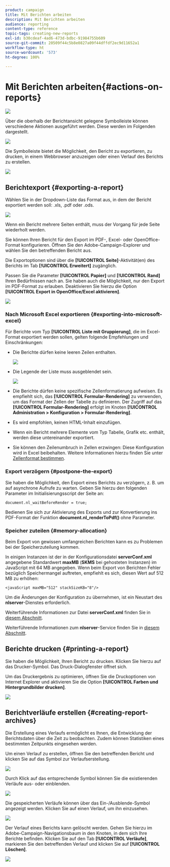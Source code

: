 ```yaml
---
product: campaign
title: Mit Berichten arbeiten
description: Mit Berichten arbeiten
audience: reporting
content-type: reference
topic-tags: creating-new-reports
exl-id: b30cdeaf-4ad6-473d-bdbc-91984755b609
source-git-commit: 20509f44c5b8e0827a09f44dffdf2ec9d11652a1
workflow-type: ht
source-wordcount: '573'
ht-degree: 100%

---
```


# Mit Berichten arbeiten{#actions-on-reports}

![](../../assets/common.svg)

Über die oberhalb der Berichtansicht gelegene Symbolleiste können verschiedene Aktionen ausgeführt werden. Diese werden im Folgenden dargestellt.

![](assets/s_ncs_advuser_report_wizard_2.png)

Die Symbolleiste bietet die Möglichkeit, den Bericht zu exportieren, zu drucken, in einem Webbrowser anzuzeigen oder einen Verlauf des Berichts zu erstellen.

![](assets/s_ncs_advuser_report_wizard_04.png)

## Berichtexport {#exporting-a-report}

Wählen Sie in der Dropdown-Liste das Format aus, in dem der Bericht exportiert werden soll: .xls, .pdf oder .ods.

![](assets/s_ncs_advuser_report_wizard_06.png)

Wenn ein Bericht mehrere Seiten enthält, muss der Vorgang für jede Seite wiederholt werden.

Sie können Ihren Bericht für den Export im PDF-, Excel- oder OpenOffice-Format konfigurieren. Öffnen Sie den Adobe-Campaign-Explorer und wählen Sie den betreffenden Bericht aus.

Die Exportoptionen sind über die **[!UICONTROL Seite]**-Aktivität(en) des Berichts im Tab **[!UICONTROL Erweitert]** zugänglich.

Passen Sie die Parameter **[!UICONTROL Papier]** und **[!UICONTROL Rand]** Ihren Bedürfnissen nach an. Sie haben auch die Möglichkeit, nur den Export im PDF-Format zu erlauben. Deaktivieren Sie hierzu die Option **[!UICONTROL Export in OpenOffice/Excel aktivieren]**.

![](assets/s_ncs_advuser_report_wizard_021.png)

### Nach Microsoft Excel exportieren {#exporting-into-microsoft-excel}

Für Berichte vom Typ **[!UICONTROL Liste mit Gruppierung]**, die im Excel-Format exportiert werden sollen, gelten folgende Empfehlungen und Einschränkungen:

* Die Berichte dürfen keine leeren Zeilen enthalten.

   ![](assets/export_limitations_remove_empty_line.png)

* Die Legende der Liste muss ausgeblendet sein.

   ![](assets/export_limitations_hide_label.png)

* Die Berichte dürfen keine spezifische Zellenformatierung aufweisen. Es empfiehlt sich, das **[!UICONTROL Formular-Rendering]** zu verwenden, um das Format der Zellen der Tabelle zu definieren. Der Zugriff auf das **[!UICONTROL Formular-Rendering]** erfolgt im Knoten **[!UICONTROL Administration > Konfiguration > Formular-Rendering]**.
* Es wird empfohlen, keinen HTML-Inhalt einzufügen.
* Wenn ein Bericht mehrere Elemente vom Typ Tabelle, Grafik etc. enthält, werden diese untereinander exportiert.
* Sie können den Zeilenumbruch in Zellen erzwingen: Diese Konfiguration wird in Excel beibehalten. Weitere Informationen hierzu finden Sie unter [Zellenformat bestimmen](../../reporting/using/creating-a-table.md#defining-cell-format).

### Export verzögern {#postpone-the-export}

Sie haben die Möglichkeit, den Export eines Berichts zu verzögern, z. B. um auf asynchrone Aufrufe zu warten. Geben Sie hierzu den folgenden Parameter im Initialisierungsscript der Seite an:

```
document.nl_waitBeforeRender = true;
```

Bedienen Sie sich zur Aktivierung des Exports und zur Konvertierung ins PDF-Format der Funktion **document.nl_renderToPdf()** ohne Parameter.

### Speicher zuteilen {#memory-allocation}

Beim Export von gewissen umfangreichen Berichten kann es zu Problemen bei der Speicherzuteilung kommen.

In einigen Instanzen ist der in der Konfigurationsdatei **serverConf.xml** angegebene Standardwert **maxMB** (**SKMS** bei gehosteten Instanzen) im JavaScript mit 64 MB angegeben. Wenn beim Export von Berichten Fehler bezüglich Speichermangel auftreten, empfiehlt es sich, diesen Wert auf 512 MB zu erhöhen:

```
<javaScript maxMB="512" stackSizeKB="8"/>
```

Um die Änderungen der Konfiguration zu übernehmen, ist ein Neustart des **nlserver**-Dienstes erforderlich.

Weiterführende Informationen zur Datei **serverConf.xml** finden Sie in [diesem Abschnitt](../../production/using/configuration-principle.md).

Weiterführende Informationen zum **nlserver**-Service finden Sie in [diesem Abschnitt](../../production/using/administration.md).

## Berichte drucken {#printing-a-report}

Sie haben die Möglichkeit, Ihren Bericht zu drucken. Klicken Sie hierzu auf das Drucker-Symbol. Das Druck-Dialogfenster öffnet sich.

Um das Druckergebnis zu optimieren, öffnen Sie die Druckoptionen von Internet Explorer und aktivieren Sie die Option **[!UICONTROL Farben und Hintergrundbilder drucken]**.

![](assets/s_ncs_advuser_report_print_options.png)

## Berichtverläufe erstellen {#creating-report-archives}

Die Erstellung eines Verlaufs ermöglicht es Ihnen, die Entwicklung der Berichtsdaten über die Zeit zu beobachten. Zudem können Statistiken eines bestimmten Zeitpunkts eingesehen werden.

Um einen Verlauf zu erstellen, öffnen Sie den betreffenden Bericht und klicken Sie auf das Symbol zur Verlaufserstellung.

![](assets/s_ncs_advuser_report_wizard_07.png)

Durch Klick auf das entsprechende Symbol können Sie die existierenden Verläufe aus- oder einblenden.

![](assets/s_ncs_advuser_report_history_06.png)

Die gespeicherten Verläufe können über das Ein-/Ausblende-Symbol angezeigt werden. Klicken Sie auf einen Verlauf, um ihn einzusehen.

![](assets/s_ncs_advuser_report_history_04.png)

Der Verlauf eines Berichts kann gelöscht werden. Gehen Sie hierzu im Adobe-Campaign-Navigationsbaum in den Knoten, in dem sich Ihre Berichte befinden. Klicken Sie auf den Tab **[!UICONTROL Verläufe]**, markieren Sie den betreffenden Verlauf und klicken Sie auf **[!UICONTROL Löschen]**.

![](assets/s_ncs_advuser_report_history_01.png)
